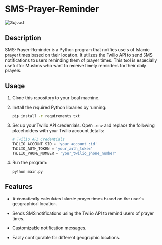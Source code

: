 # SMS-Prayer-Reminder

![Sujood](https://i.pinimg.com/474x/ee/19/15/ee19155b1a520dfbb5ddf937eceed6ec.jpg)

## Description

SMS-Prayer-Reminder is a Python program that notifies users of Islamic prayer times based on their location. It utilizes the Twilio API to send SMS notifications to users reminding them of prayer times. This tool is especially useful for Muslims who want to receive timely reminders for their daily prayers.

## Usage

1. Clone this repository to your local machine.

2. Install the required Python libraries by running:

    ```bash
    pip install -r requirements.txt
    ```

3. Set up your Twilio API credentials. Open `.env` and replace the following placeholders with your Twilio account details:

    ```python
    # Twilio API Credentials
    TWILIO_ACCOUNT_SID = 'your_account_sid'
    TWILIO_AUTH_TOKEN = 'your_auth_token'
    TWILIO_PHONE_NUMBER = 'your_twilio_phone_number'
    ```

4. Run the program:

    ```bash
    python main.py
    ```

## Features

- Automatically calculates Islamic prayer times based on the user's geographical location.

- Sends SMS notifications using the Twilio API to remind users of prayer times.

- Customizable notification messages.

- Easily configurable for different geographic locations.
